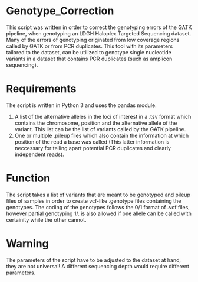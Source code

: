 # Genotype_Correction

This script was written in order to correct the genotyping errors of the GATK pipeline, when genotyping an LDGH Haloplex Targeted Sequencing dataset. Many of the errors of genotyping originated from low coverage regions called by GATK or from PCR duplicates. This tool with its parameters tailored to the dataset, can be utilized to genotype single nucleotide variants in a dataset that contains PCR duplicates (such as amplicon sequencing).

# Requirements
The script is written in Python 3 and uses the pandas module.
1. A list of the alternative alleles in the loci of interest in a .tsv format which contains the chromosome, position and the alternative allele of the variant. This list can be the list of variants called by the GATK pipeline.
2. One or multiple .pileup files which also contain the information at which position of the read a base was called (This latter information is neccessary for telling apart potential PCR duplicates and clearly independent reads).

# Function
The script takes a list of variants that are meant to be genotyped and pileup files of samples in order to create vcf-like .genotype files containing the genotypes. The coding of the genotypes follows the 0/1 format of .vcf files, however partial genotyping 1/. is also allowed if one allele can be called with certainity while the other cannot.

# Warning
The parameters of the script have to be adjusted to the dataset at hand, they are not universal! A different sequencing depth would require different parameters.
